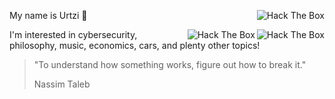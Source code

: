 <a href="https://app.hackthebox.com/profile/655069"><img src="http://www.hackthebox.eu/badge/image/655069" alt="Hack The Box" align="right" /></a>

My name is Urtzi 👋

<img src="https://img.shields.io/badge/State-Sleeping-red" alt="Hack The Box" align="right" />
<img src="https://img.shields.io/badge/Status-Alive-green" alt="Hack The Box" align="right" />

I'm interested in cybersecurity, philosophy, music, economics, cars, and plenty other topics!

> "To understand how something works, figure out how to break it."
>
> Nassim Taleb
